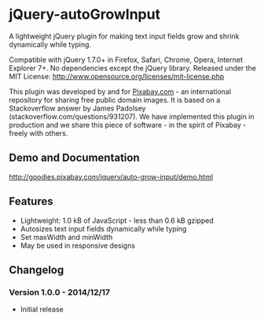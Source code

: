 jQuery-autoGrowInput
====================

A lightweight jQuery plugin for making text input fields grow and shrink dynamically while typing.

Compatible with jQuery 1.7.0+ in Firefox, Safari, Chrome, Opera, Internet Explorer 7+. No dependencies except the jQuery library.
Released under the MIT License: http://www.opensource.org/licenses/mit-license.php

This plugin was developed by and for [Pixabay.com](http://pixabay.com/) - an international repository for sharing free public domain images.
It is based on a Stackoverflow answer by James Padolsey (stackoverflow.com/questions/931207).
We have implemented this plugin in production and we share this piece of software - in the spirit of Pixabay - freely with others.

## Demo and Documentation

http://goodies.pixabay.com/jquery/auto-grow-input/demo.html

## Features

* Lightweight: 1.0 kB of JavaScript - less than 0.6 kB gzipped
* Autosizes text input fields dynamically while typing
* Set maxWidth and minWidth
* May be used in responsive designs

## Changelog

### Version 1.0.0 - 2014/12/17

* Initial release
